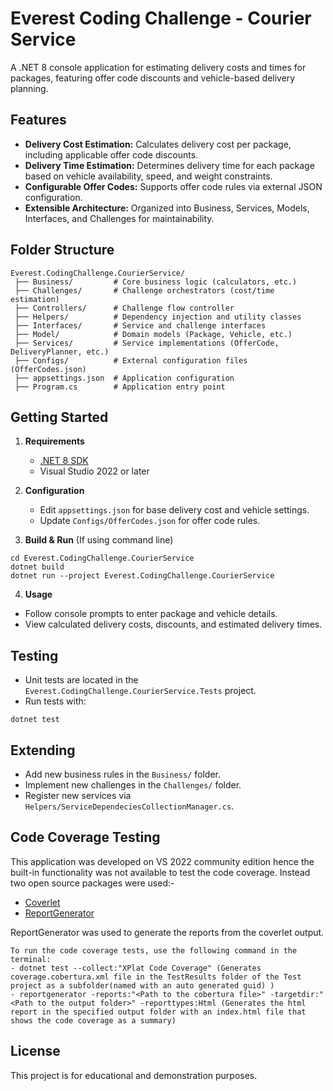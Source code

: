 # Everest Coding Challenge - Courier Service

A .NET 8 console application for estimating delivery costs and times for packages, featuring offer code discounts and vehicle-based delivery planning.

## Features

- **Delivery Cost Estimation:** Calculates delivery cost per package, including applicable offer code discounts.
- **Delivery Time Estimation:** Determines delivery time for each package based on vehicle availability, speed, and weight constraints.
- **Configurable Offer Codes:** Supports offer code rules via external JSON configuration.
- **Extensible Architecture:** Organized into Business, Services, Models, Interfaces, and Challenges for maintainability.

## Folder Structure
```
Everest.CodingChallenge.CourierService/ 
 ├── Business/         # Core business logic (calculators, etc.) 
 ├── Challenges/       # Challenge orchestrators (cost/time estimation) 
 ├── Controllers/      # Challenge flow controller 
 ├── Helpers/          # Dependency injection and utility classes 
 ├── Interfaces/       # Service and challenge interfaces 
 ├── Model/            # Domain models (Package, Vehicle, etc.) 
 ├── Services/         # Service implementations (OfferCode, DeliveryPlanner, etc.) 
 ├── Configs/          # External configuration files (OfferCodes.json) 
 ├── appsettings.json  # Application configuration 
 ├── Program.cs        # Application entry point

 ```

## Getting Started

1. **Requirements**
   - [.NET 8 SDK](https://dotnet.microsoft.com/download/dotnet/8.0)
   - Visual Studio 2022 or later

2. **Configuration**
   - Edit `appsettings.json` for base delivery cost and vehicle settings.
   - Update `Configs/OfferCodes.json` for offer code rules.

3. **Build & Run** (If using command line)
```
cd Everest.CodingChallenge.CourierService
dotnet build 
dotnet run --project Everest.CodingChallenge.CourierService
```

4. **Usage**
- Follow console prompts to enter package and vehicle details.
- View calculated delivery costs, discounts, and estimated delivery times.

## Testing

- Unit tests are located in the `Everest.CodingChallenge.CourierService.Tests` project.
- Run tests with:
```
dotnet test
```

## Extending

- Add new business rules in the `Business/` folder.
- Implement new challenges in the `Challenges/` folder.
- Register new services via `Helpers/ServiceDependeciesCollectionManager.cs`.

## Code Coverage Testing
This application was developed on VS 2022 community edition hence the built-in functionality was not available to test the code coverage.
Instead two open source packages were used:-
- [Coverlet](https://github.com/coverlet-coverage/coverlet)
- [ReportGenerator](`https://github.com/danielpalme/ReportGenerator)

ReportGenerator was used to generate the reports from the coverlet output.
```
To run the code coverage tests, use the following command in the terminal:
- dotnet test --collect:"XPlat Code Coverage" (Generates coverage.cobertura.xml file in the TestResults folder of the Test project as a subfolder(named with an auto generated guid) )
- reportgenerator -reports:"<Path to the cobertura file>" -targetdir:"<Path to the output folder>" -reporttypes:Html (Generates the html report in the specified output folder with an index.html file that shows the code coverage as a summary)
 ```

## License

This project is for educational and demonstration purposes.
